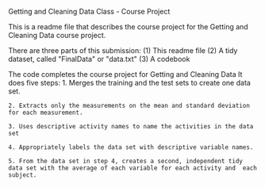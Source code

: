 Getting and Cleaning Data Class - Course Project

This is a readme file that describes the course project for the Getting and Cleaning Data course project. 

There are three parts of this submission:
(1) This readme file
(2) A tidy dataset, called "FinalData" or "data.txt"
(3) A codebook

The code completes the course project for Getting and Cleaning Data
It does five steps:
    1. Merges the training and the test sets to create one data set.
    
    2. Extracts only the measurements on the mean and standard deviation for each measurement. 
    
    3. Uses descriptive activity names to name the activities in the data set
    
    4. Appropriately labels the data set with descriptive variable names. 
    
    5. From the data set in step 4, creates a second, independent tidy data set with the average of each variable for each activity and  each subject.
